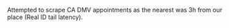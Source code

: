Attempted to scrape CA DMV appointments as the nearest was 3h from our place (Real ID tail latency).
